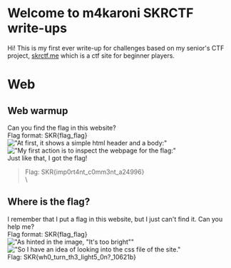 # Welcome to m4karoni SKRCTF write-ups
Hi! This is my first ever write-up for challenges based on my senior's CTF project, [skrctf.me](skrctf.me) which is a ctf site for beginner players.

# Web

## Web warmup

Can you find the flag in this website?
\
Flag format: SKR{flag_flag}
\
!["At first, it shows a simple html header and a body:"](https://user-images.githubusercontent.com/70287409/122788142-9f318380-d2e8-11eb-8f8e-ba98d1f4837a.png)
\
!["My first action is to inspect the webpage for the flag:"](https://user-images.githubusercontent.com/70287409/122788412-e455b580-d2e8-11eb-89ab-e08f7739cd0d.png)
\
Just like that, I got the flag!
> Flag: SKR{imp0rt4nt_c0mm3nt_a24996}
\
\
## Where is the flag?
I remember that I put a flag in this website, but I just can't find it. Can you help me?
\
Flag format: SKR{flag_flag}
\
!["As hinted in the image, \"It's too bright\""](https://user-images.githubusercontent.com/70287409/122788945-647c1b00-d2e9-11eb-948a-5fb9bd5d0e1e.png)
\
!["So I have an idea of looking into the css file of the site."](https://user-images.githubusercontent.com/70287409/122789167-98efd700-d2e9-11eb-8de5-015e963d5d9c.png)
\
Flag: SKR{wh0_turn_th3_light5_0n?\_10621b}
